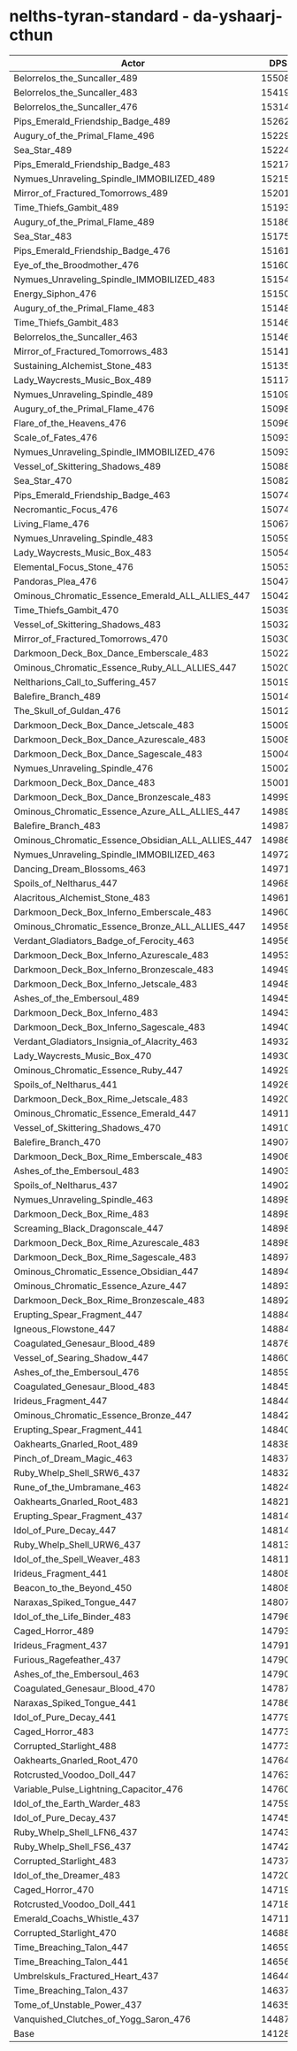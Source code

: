# nelths-tyran-standard - da-yshaarj-cthun
| Actor | DPS | Increase |
|---|:---:|:---:|
|Belorrelos_the_Suncaller_489|155087|9.77%|
|Belorrelos_the_Suncaller_483|154194|9.14%|
|Belorrelos_the_Suncaller_476|153146|8.40%|
|Pips_Emerald_Friendship_Badge_489|152627|8.03%|
|Augury_of_the_Primal_Flame_496|152291|7.79%|
|Sea_Star_489|152243|7.76%|
|Pips_Emerald_Friendship_Badge_483|152170|7.71%|
|Nymues_Unraveling_Spindle_IMMOBILIZED_489|152153|7.70%|
|Mirror_of_Fractured_Tomorrows_489|152016|7.60%|
|Time_Thiefs_Gambit_489|151938|7.54%|
|Augury_of_the_Primal_Flame_489|151863|7.49%|
|Sea_Star_483|151757|7.42%|
|Pips_Emerald_Friendship_Badge_476|151619|7.32%|
|Eye_of_the_Broodmother_476|151605|7.31%|
|Nymues_Unraveling_Spindle_IMMOBILIZED_483|151547|7.27%|
|Energy_Siphon_476|151504|7.24%|
|Augury_of_the_Primal_Flame_483|151483|7.22%|
|Time_Thiefs_Gambit_483|151468|7.21%|
|Belorrelos_the_Suncaller_463|151464|7.21%|
|Mirror_of_Fractured_Tomorrows_483|151417|7.17%|
|Sustaining_Alchemist_Stone_483|151351|7.13%|
|Lady_Waycrests_Music_Box_489|151171|7.00%|
|Nymues_Unraveling_Spindle_489|151098|6.95%|
|Augury_of_the_Primal_Flame_476|150983|6.87%|
|Flare_of_the_Heavens_476|150965|6.85%|
|Scale_of_Fates_476|150933|6.83%|
|Nymues_Unraveling_Spindle_IMMOBILIZED_476|150933|6.83%|
|Vessel_of_Skittering_Shadows_489|150882|6.80%|
|Sea_Star_470|150822|6.75%|
|Pips_Emerald_Friendship_Badge_463|150745|6.70%|
|Necromantic_Focus_476|150743|6.70%|
|Living_Flame_476|150671|6.65%|
|Nymues_Unraveling_Spindle_483|150599|6.60%|
|Lady_Waycrests_Music_Box_483|150546|6.56%|
|Elemental_Focus_Stone_476|150534|6.55%|
|Pandoras_Plea_476|150470|6.50%|
|Ominous_Chromatic_Essence_Emerald_ALL_ALLIES_447|150422|6.47%|
|Time_Thiefs_Gambit_470|150396|6.45%|
|Vessel_of_Skittering_Shadows_483|150323|6.40%|
|Mirror_of_Fractured_Tomorrows_470|150309|6.39%|
|Darkmoon_Deck_Box_Dance_Emberscale_483|150220|6.33%|
|Ominous_Chromatic_Essence_Ruby_ALL_ALLIES_447|150201|6.31%|
|Neltharions_Call_to_Suffering_457|150191|6.31%|
|Balefire_Branch_489|150144|6.27%|
|The_Skull_of_Guldan_476|150121|6.26%|
|Darkmoon_Deck_Box_Dance_Jetscale_483|150098|6.24%|
|Darkmoon_Deck_Box_Dance_Azurescale_483|150083|6.23%|
|Darkmoon_Deck_Box_Dance_Sagescale_483|150049|6.21%|
|Nymues_Unraveling_Spindle_476|150029|6.19%|
|Darkmoon_Deck_Box_Dance_483|150012|6.18%|
|Darkmoon_Deck_Box_Dance_Bronzescale_483|149993|6.17%|
|Ominous_Chromatic_Essence_Azure_ALL_ALLIES_447|149890|6.09%|
|Balefire_Branch_483|149874|6.08%|
|Ominous_Chromatic_Essence_Obsidian_ALL_ALLIES_447|149862|6.07%|
|Nymues_Unraveling_Spindle_IMMOBILIZED_463|149720|5.97%|
|Dancing_Dream_Blossoms_463|149713|5.97%|
|Spoils_of_Neltharus_447|149682|5.95%|
|Alacritous_Alchemist_Stone_483|149613|5.90%|
|Darkmoon_Deck_Box_Inferno_Emberscale_483|149604|5.89%|
|Ominous_Chromatic_Essence_Bronze_ALL_ALLIES_447|149585|5.88%|
|Verdant_Gladiators_Badge_of_Ferocity_463|149565|5.86%|
|Darkmoon_Deck_Box_Inferno_Azurescale_483|149535|5.84%|
|Darkmoon_Deck_Box_Inferno_Bronzescale_483|149492|5.81%|
|Darkmoon_Deck_Box_Inferno_Jetscale_483|149489|5.81%|
|Ashes_of_the_Embersoul_489|149453|5.78%|
|Darkmoon_Deck_Box_Inferno_483|149431|5.77%|
|Darkmoon_Deck_Box_Inferno_Sagescale_483|149409|5.75%|
|Verdant_Gladiators_Insignia_of_Alacrity_463|149323|5.69%|
|Lady_Waycrests_Music_Box_470|149309|5.68%|
|Ominous_Chromatic_Essence_Ruby_447|149297|5.67%|
|Spoils_of_Neltharus_441|149263|5.65%|
|Darkmoon_Deck_Box_Rime_Jetscale_483|149201|5.61%|
|Ominous_Chromatic_Essence_Emerald_447|149119|5.55%|
|Vessel_of_Skittering_Shadows_470|149104|5.54%|
|Balefire_Branch_470|149076|5.52%|
|Darkmoon_Deck_Box_Rime_Emberscale_483|149067|5.51%|
|Ashes_of_the_Embersoul_483|149039|5.49%|
|Spoils_of_Neltharus_437|149023|5.48%|
|Nymues_Unraveling_Spindle_463|148989|5.46%|
|Darkmoon_Deck_Box_Rime_483|148988|5.46%|
|Screaming_Black_Dragonscale_447|148982|5.45%|
|Darkmoon_Deck_Box_Rime_Azurescale_483|148981|5.45%|
|Darkmoon_Deck_Box_Rime_Sagescale_483|148979|5.45%|
|Ominous_Chromatic_Essence_Obsidian_447|148942|5.42%|
|Ominous_Chromatic_Essence_Azure_447|148937|5.42%|
|Darkmoon_Deck_Box_Rime_Bronzescale_483|148928|5.41%|
|Erupting_Spear_Fragment_447|148848|5.36%|
|Igneous_Flowstone_447|148841|5.35%|
|Coagulated_Genesaur_Blood_489|148763|5.30%|
|Vessel_of_Searing_Shadow_447|148609|5.19%|
|Ashes_of_the_Embersoul_476|148592|5.18%|
|Coagulated_Genesaur_Blood_483|148453|5.08%|
|Irideus_Fragment_447|148442|5.07%|
|Ominous_Chromatic_Essence_Bronze_447|148423|5.06%|
|Erupting_Spear_Fragment_441|148406|5.04%|
|Oakhearts_Gnarled_Root_489|148381|5.03%|
|Pinch_of_Dream_Magic_463|148373|5.02%|
|Ruby_Whelp_Shell_SRW6_437|148322|4.98%|
|Rune_of_the_Umbramane_463|148246|4.93%|
|Oakhearts_Gnarled_Root_483|148214|4.91%|
|Erupting_Spear_Fragment_437|148146|4.86%|
|Idol_of_Pure_Decay_447|148142|4.86%|
|Ruby_Whelp_Shell_URW6_437|148131|4.85%|
|Idol_of_the_Spell_Weaver_483|148114|4.84%|
|Irideus_Fragment_441|148087|4.82%|
|Beacon_to_the_Beyond_450|148080|4.81%|
|Naraxas_Spiked_Tongue_447|148075|4.81%|
|Idol_of_the_Life_Binder_483|147960|4.73%|
|Caged_Horror_489|147934|4.71%|
|Irideus_Fragment_437|147910|4.69%|
|Furious_Ragefeather_437|147906|4.69%|
|Ashes_of_the_Embersoul_463|147903|4.69%|
|Coagulated_Genesaur_Blood_470|147871|4.66%|
|Naraxas_Spiked_Tongue_441|147868|4.66%|
|Idol_of_Pure_Decay_441|147798|4.61%|
|Caged_Horror_483|147734|4.57%|
|Corrupted_Starlight_488|147730|4.57%|
|Oakhearts_Gnarled_Root_470|147646|4.51%|
|Rotcrusted_Voodoo_Doll_447|147630|4.49%|
|Variable_Pulse_Lightning_Capacitor_476|147607|4.48%|
|Idol_of_the_Earth_Warder_483|147595|4.47%|
|Idol_of_Pure_Decay_437|147455|4.37%|
|Ruby_Whelp_Shell_LFN6_437|147435|4.36%|
|Ruby_Whelp_Shell_FS6_437|147428|4.35%|
|Corrupted_Starlight_483|147379|4.32%|
|Idol_of_the_Dreamer_483|147200|4.19%|
|Caged_Horror_470|147194|4.19%|
|Rotcrusted_Voodoo_Doll_441|147185|4.18%|
|Emerald_Coachs_Whistle_437|147114|4.13%|
|Corrupted_Starlight_470|146889|3.97%|
|Time_Breaching_Talon_447|146590|3.76%|
|Time_Breaching_Talon_441|146567|3.74%|
|Umbrelskuls_Fractured_Heart_437|146441|3.65%|
|Time_Breaching_Talon_437|146375|3.61%|
|Tome_of_Unstable_Power_437|146358|3.59%|
|Vanquished_Clutches_of_Yogg_Saron_476|144871|2.54%|
|Base|141280|0.00%|

